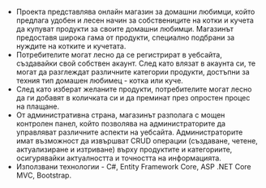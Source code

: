 - Проекта представлява онлайн магазин за домашни любимци, който предлага удобен и лесен начин за собствениците на котки и кучета да купуват продукти за своите домашни любимци. Магазинът предоставя широка гама от продукти, специално подбрани за нуждите на котките и кучетата.
- Потребителите могат лесно да се регистрират в уебсайта, създавайки свой собствен акаунт. След като влязат в акаунта си, те могат да разглеждат различните категории продукти, достъпни за техния тип домашен любимец - котка или куче.
- След като изберат желаните продукти, потребителите могат лесно да ги добавят в количката си и да преминат през опростен процес на плащане. 
- От административна страна, магазинът разполага с мощен контролен панел, който позволява на администраторите да управляват различните аспекти на уебсайта. Администраторите имат възможност да извършват CRUD операции (създаване, четене, актуализиране и изтриване) върху продуктите и категориите, осигурявайки актуалността и точността на информацията.
- Използвани технологии - C#, Entity Framework Core, ASP .NET Core MVC, Bootstrap.
